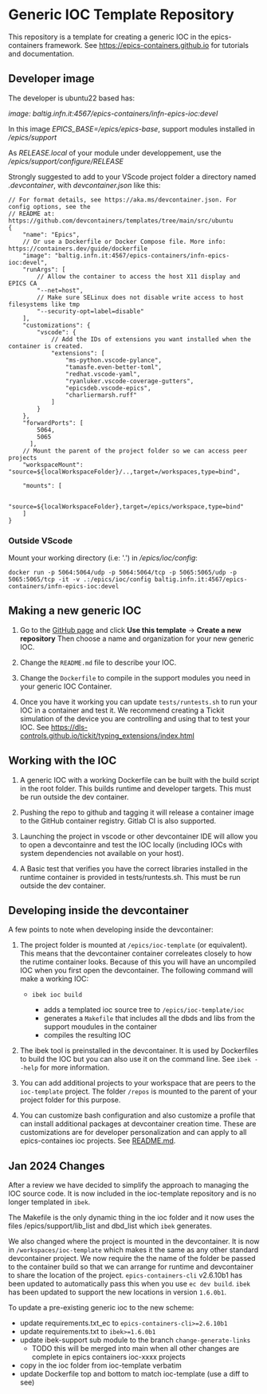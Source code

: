 Generic IOC Template Repository
===============================

This repository is a template for creating a generic IOC in the epics-containers
framework. See https://epics-containers.github.io for tutorials and documentation.


## Developer image

The developer is ubuntu22 based has:

*image: baltig.infn.it:4567/epics-containers/infn-epics-ioc:devel*


In this image *EPICS_BASE=/epics/epics-base*, support modules installed in */epics/support*

As *RELEASE.local* of your module under developpement, use the */epics/support/configure/RELEASE*

Strongly suggested to add to your VScode project folder a directory named *.devcontainer*, with *devcontainer.json* like this:
```
// For format details, see https://aka.ms/devcontainer.json. For config options, see the
// README at: https://github.com/devcontainers/templates/tree/main/src/ubuntu
{
	"name": "Epics",
	// Or use a Dockerfile or Docker Compose file. More info: https://containers.dev/guide/dockerfile
	"image": "baltig.infn.it:4567/epics-containers/infn-epics-ioc:devel",
	"runArgs": [
        // Allow the container to access the host X11 display and EPICS CA
        "--net=host",
        // Make sure SELinux does not disable write access to host filesystems like tmp
        "--security-opt=label=disable"
    ],
    "customizations": {
        "vscode": {
            // Add the IDs of extensions you want installed when the container is created.
            "extensions": [
                "ms-python.vscode-pylance",
                "tamasfe.even-better-toml",
                "redhat.vscode-yaml",
                "ryanluker.vscode-coverage-gutters",
                "epicsdeb.vscode-epics",
                "charliermarsh.ruff"
            ]
        }
    },
    "forwardPorts": [
        5064,
        5065
      ],
    // Mount the parent of the project folder so we can access peer projects
    "workspaceMount": "source=${localWorkspaceFolder}/..,target=/workspaces,type=bind",

	"mounts": [
       
        "source=${localWorkspaceFolder},target=/epics/workspace,type=bind"
    ]
}

```
### Outside VScode
Mount your working directory (i.e: '.') in */epics/ioc/config*:

```
docker run -p 5064:5064/udp -p 5064:5064/tcp -p 5065:5065/udp -p 5065:5065/tcp -it -v .:/epics/ioc/config baltig.infn.it:4567/epics-containers/infn-epics-ioc:devel

```

Making a new generic IOC
------------------------

1.  Go to the
    [GitHub page](https://github.com/epics-containers/ioc-template) and
    click **Use this template** -> **Create a new repository** Then choose a name and
    organization for your new generic IOC.

1. Change the `README.md` file to describe your IOC.

1. Change the `Dockerfile` to compile in the support modules you need in
   your generic IOC Container.

1. Once you have it working you can update `tests/runtests.sh` to run your
   IOC in a container and test it. We recommend creating a Tickit simulation
   of the device you are controlling and using that to test your IOC.
   See https://dls-controls.github.io/tickit/typing_extensions/index.html


Working with the IOC
--------------------

1. A generic IOC with a working Dockerfile can be built with the build script
   in the root folder. This builds runtime and developer targets. This must be
   run outside the dev container.

1. Pushing the repo to github and tagging it will release a container image
   to the GitHub container registry. Gitlab CI is also supported.

1. Launching the project in vscode or other devcontainer IDE will allow you
   to open a devcontainre and test the IOC locally (including IOCs with
   system dependencies not available on your host).

1. A Basic test that verifies you have the correct libraries installed in
   the runtime container is provided in tests/runtests.sh. This must be
   run outside the dev container.

Developing inside the devcontainer
----------------------------------

A few points to note when developing inside the devcontainer:

1. The project folder is mounted at `/epics/ioc-template` (or equivalent).
   This means that the devcontainer container correleates closely to how
   the rutime container looks. Because of this you will have an uncompiled
   IOC when you first open the devcontainer. The following command  will
   make a working IOC:

   - `ibek ioc build`

      - adds a templated ioc source tree to `/epics/ioc-template/ioc`
      - generates a `Makefile` that includes all the dbds and libs from the
         support moudules in the container
      - compiles the resulting IOC


1. The ibek tool is preinstalled in the devcontainer. It is used by Dockerfiles
   to build the IOC but you can also use it on the command line. See
   `ibek --help` for more information.

1. You can add additional projects to your workspace that are peers to the
   `ioc-template` project. The folder `/repos` is mounted to the parent of
   your project folder for this purpose.

1. You can customize bash configuration and also customize a profile that can
   install additional packages at devcontainer creation time. These are
   customizations are for developer personalization and can apply to all
   epics-containes ioc projects. See [README.md](user_examples/README.md).

Jan 2024 Changes
----------------

After a review we have decided to simplify the approach to managing the IOC
source code. It is now included in the ioc-template repository and is
no longer templated in `ibek`.

The Makefile is the only dynamic thing in the ioc folder and it now uses
the files /epics/support/lib_list and dbd_list which `ibek` generates.

We also changed where the project is mounted in the devcontainer. It is now
in `/workspaces/ioc-template` which makes it the same as any other
standard devcontainer project. We now require the the name of the folder
be passed to the container build so that we can arrange for runtime and
devcontainer to share the location of the project. `epics-containers-cli`
v2.6.10b1 has been updated to automatically pass this when you use
`ec dev build`. `ibek` has been updated to support the new locations
in version `1.6.0b1`.

To update a pre-existing generic ioc to the new scheme:

- update requirements.txt_ec to `epics-containers-cli>=2.6.10b1`
- update requirements.txt to `ibek>=1.6.0b1`
- update ibek-support sub module to the branch `change-generate-links`
  - TODO this will be merged into main when all other changes are complete
    in epics containers ioc-xxxx projects
- copy in the ioc folder from ioc-template verbatim
- update Dockerfile top and bottom to match ioc-template (use a diff to see)

